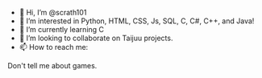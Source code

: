- 👋 Hi, I’m @scrath101
- 👀 I’m interested in Python, HTML, CSS, Js, SQL, C, C#, C++, and Java!
- 🌱 I’m currently learning C
- 💞️ I’m looking to collaborate on Taijuu projects.
- 📫 How to reach me:

Don't tell me about games.
